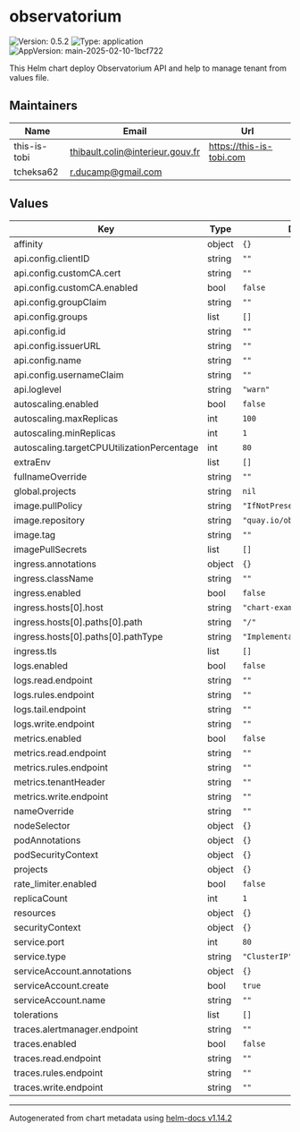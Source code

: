 # observatorium

![Version: 0.5.2](https://img.shields.io/badge/Version-0.5.2-informational?style=flat-square) ![Type: application](https://img.shields.io/badge/Type-application-informational?style=flat-square) ![AppVersion: main-2025-02-10-1bcf722](https://img.shields.io/badge/AppVersion-main--2025--02--10--1bcf722-informational?style=flat-square)

This Helm chart deploy Observatorium API and help to manage tenant from values file.

## Maintainers

| Name | Email | Url |
| ---- | ------ | --- |
| this-is-tobi | <thibault.colin@interieur.gouv.fr> | <https://this-is-tobi.com> |
| tcheksa62 | <r.ducamp@gmail.com> |  |

## Values

| Key | Type | Default | Description |
|-----|------|---------|-------------|
| affinity | object | `{}` |  |
| api.config.clientID | string | `""` |  |
| api.config.customCA.cert | string | `""` |  |
| api.config.customCA.enabled | bool | `false` |  |
| api.config.groupClaim | string | `""` |  |
| api.config.groups | list | `[]` |  |
| api.config.id | string | `""` |  |
| api.config.issuerURL | string | `""` |  |
| api.config.name | string | `""` |  |
| api.config.usernameClaim | string | `""` |  |
| api.loglevel | string | `"warn"` |  |
| autoscaling.enabled | bool | `false` |  |
| autoscaling.maxReplicas | int | `100` |  |
| autoscaling.minReplicas | int | `1` |  |
| autoscaling.targetCPUUtilizationPercentage | int | `80` |  |
| extraEnv | list | `[]` |  |
| fullnameOverride | string | `""` |  |
| global.projects | string | `nil` |  |
| image.pullPolicy | string | `"IfNotPresent"` |  |
| image.repository | string | `"quay.io/observatorium/api"` |  |
| image.tag | string | `""` |  |
| imagePullSecrets | list | `[]` |  |
| ingress.annotations | object | `{}` |  |
| ingress.className | string | `""` |  |
| ingress.enabled | bool | `false` |  |
| ingress.hosts[0].host | string | `"chart-example.local"` |  |
| ingress.hosts[0].paths[0].path | string | `"/"` |  |
| ingress.hosts[0].paths[0].pathType | string | `"ImplementationSpecific"` |  |
| ingress.tls | list | `[]` |  |
| logs.enabled | bool | `false` |  |
| logs.read.endpoint | string | `""` |  |
| logs.rules.endpoint | string | `""` |  |
| logs.tail.endpoint | string | `""` |  |
| logs.write.endpoint | string | `""` |  |
| metrics.enabled | bool | `false` |  |
| metrics.read.endpoint | string | `""` |  |
| metrics.rules.endpoint | string | `""` |  |
| metrics.tenantHeader | string | `""` |  |
| metrics.write.endpoint | string | `""` |  |
| nameOverride | string | `""` |  |
| nodeSelector | object | `{}` |  |
| podAnnotations | object | `{}` |  |
| podSecurityContext | object | `{}` |  |
| projects | object | `{}` |  |
| rate_limiter.enabled | bool | `false` |  |
| replicaCount | int | `1` |  |
| resources | object | `{}` |  |
| securityContext | object | `{}` |  |
| service.port | int | `80` |  |
| service.type | string | `"ClusterIP"` |  |
| serviceAccount.annotations | object | `{}` |  |
| serviceAccount.create | bool | `true` |  |
| serviceAccount.name | string | `""` |  |
| tolerations | list | `[]` |  |
| traces.alertmanager.endpoint | string | `""` |  |
| traces.enabled | bool | `false` |  |
| traces.read.endpoint | string | `""` |  |
| traces.rules.endpoint | string | `""` |  |
| traces.write.endpoint | string | `""` |  |

----------------------------------------------
Autogenerated from chart metadata using [helm-docs v1.14.2](https://github.com/norwoodj/helm-docs/releases/v1.14.2)
